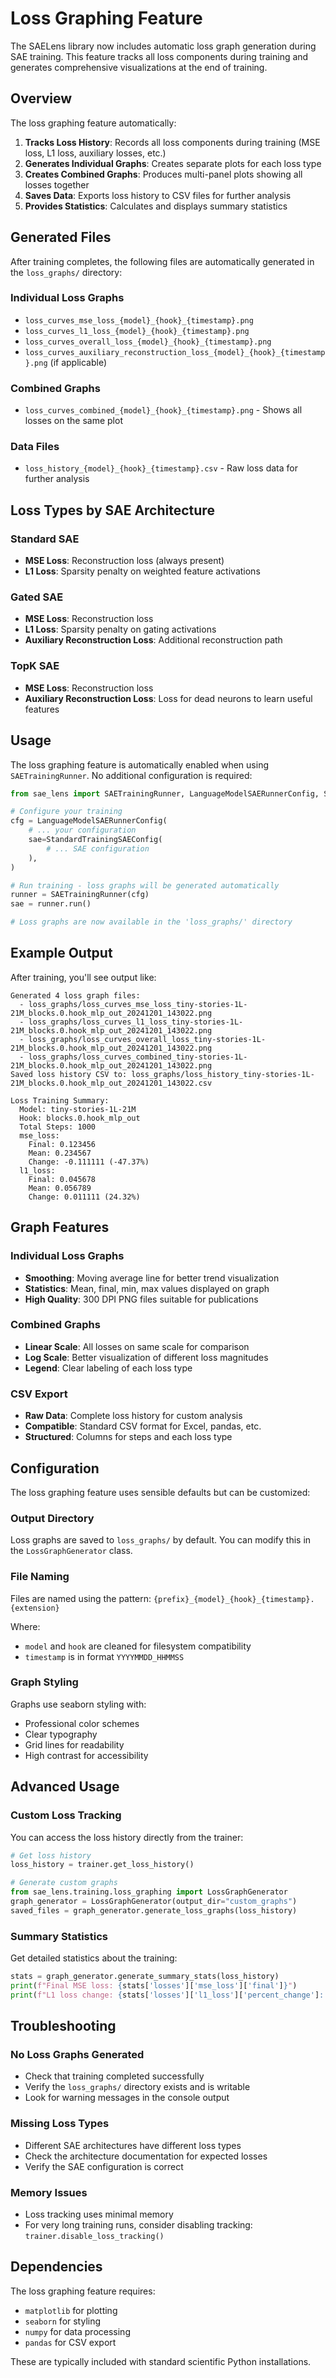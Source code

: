 # Loss Graphing Feature

The SAELens library now includes automatic loss graph generation during SAE training. This feature tracks all loss components during training and generates comprehensive visualizations at the end of training.

## Overview

The loss graphing feature automatically:

1. **Tracks Loss History**: Records all loss components during training (MSE loss, L1 loss, auxiliary losses, etc.)
2. **Generates Individual Graphs**: Creates separate plots for each loss type
3. **Creates Combined Graphs**: Produces multi-panel plots showing all losses together
4. **Saves Data**: Exports loss history to CSV files for further analysis
5. **Provides Statistics**: Calculates and displays summary statistics

## Generated Files

After training completes, the following files are automatically generated in the `loss_graphs/` directory:

### Individual Loss Graphs
- `loss_curves_mse_loss_{model}_{hook}_{timestamp}.png`
- `loss_curves_l1_loss_{model}_{hook}_{timestamp}.png`
- `loss_curves_overall_loss_{model}_{hook}_{timestamp}.png`
- `loss_curves_auxiliary_reconstruction_loss_{model}_{hook}_{timestamp}.png` (if applicable)

### Combined Graphs
- `loss_curves_combined_{model}_{hook}_{timestamp}.png` - Shows all losses on the same plot

### Data Files
- `loss_history_{model}_{hook}_{timestamp}.csv` - Raw loss data for further analysis

## Loss Types by SAE Architecture

### Standard SAE
- **MSE Loss**: Reconstruction loss (always present)
- **L1 Loss**: Sparsity penalty on weighted feature activations

### Gated SAE
- **MSE Loss**: Reconstruction loss
- **L1 Loss**: Sparsity penalty on gating activations
- **Auxiliary Reconstruction Loss**: Additional reconstruction path

### TopK SAE
- **MSE Loss**: Reconstruction loss
- **Auxiliary Reconstruction Loss**: Loss for dead neurons to learn useful features

## Usage

The loss graphing feature is automatically enabled when using `SAETrainingRunner`. No additional configuration is required:

```python
from sae_lens import SAETrainingRunner, LanguageModelSAERunnerConfig, StandardTrainingSAEConfig

# Configure your training
cfg = LanguageModelSAERunnerConfig(
    # ... your configuration
    sae=StandardTrainingSAEConfig(
        # ... SAE configuration
    ),
)

# Run training - loss graphs will be generated automatically
runner = SAETrainingRunner(cfg)
sae = runner.run()

# Loss graphs are now available in the 'loss_graphs/' directory
```

## Example Output

After training, you'll see output like:

```
Generated 4 loss graph files:
  - loss_graphs/loss_curves_mse_loss_tiny-stories-1L-21M_blocks.0.hook_mlp_out_20241201_143022.png
  - loss_graphs/loss_curves_l1_loss_tiny-stories-1L-21M_blocks.0.hook_mlp_out_20241201_143022.png
  - loss_graphs/loss_curves_overall_loss_tiny-stories-1L-21M_blocks.0.hook_mlp_out_20241201_143022.png
  - loss_graphs/loss_curves_combined_tiny-stories-1L-21M_blocks.0.hook_mlp_out_20241201_143022.png
Saved loss history CSV to: loss_graphs/loss_history_tiny-stories-1L-21M_blocks.0.hook_mlp_out_20241201_143022.csv

Loss Training Summary:
  Model: tiny-stories-1L-21M
  Hook: blocks.0.hook_mlp_out
  Total Steps: 1000
  mse_loss:
    Final: 0.123456
    Mean: 0.234567
    Change: -0.111111 (-47.37%)
  l1_loss:
    Final: 0.045678
    Mean: 0.056789
    Change: 0.011111 (24.32%)
```

## Graph Features

### Individual Loss Graphs
- **Smoothing**: Moving average line for better trend visualization
- **Statistics**: Mean, final, min, max values displayed on graph
- **High Quality**: 300 DPI PNG files suitable for publications

### Combined Graphs
- **Linear Scale**: All losses on same scale for comparison
- **Log Scale**: Better visualization of different loss magnitudes
- **Legend**: Clear labeling of each loss type

### CSV Export
- **Raw Data**: Complete loss history for custom analysis
- **Compatible**: Standard CSV format for Excel, pandas, etc.
- **Structured**: Columns for steps and each loss type

## Configuration

The loss graphing feature uses sensible defaults but can be customized:

### Output Directory
Loss graphs are saved to `loss_graphs/` by default. You can modify this in the `LossGraphGenerator` class.

### File Naming
Files are named using the pattern:
`{prefix}_{model}_{hook}_{timestamp}.{extension}`

Where:
- `model` and `hook` are cleaned for filesystem compatibility
- `timestamp` is in format `YYYYMMDD_HHMMSS`

### Graph Styling
Graphs use seaborn styling with:
- Professional color schemes
- Clear typography
- Grid lines for readability
- High contrast for accessibility

## Advanced Usage

### Custom Loss Tracking
You can access the loss history directly from the trainer:

```python
# Get loss history
loss_history = trainer.get_loss_history()

# Generate custom graphs
from sae_lens.training.loss_graphing import LossGraphGenerator
graph_generator = LossGraphGenerator(output_dir="custom_graphs")
saved_files = graph_generator.generate_loss_graphs(loss_history)
```

### Summary Statistics
Get detailed statistics about the training:

```python
stats = graph_generator.generate_summary_stats(loss_history)
print(f"Final MSE loss: {stats['losses']['mse_loss']['final']}")
print(f"L1 loss change: {stats['losses']['l1_loss']['percent_change']:.2f}%")
```

## Troubleshooting

### No Loss Graphs Generated
- Check that training completed successfully
- Verify the `loss_graphs/` directory exists and is writable
- Look for warning messages in the console output

### Missing Loss Types
- Different SAE architectures have different loss types
- Check the architecture documentation for expected losses
- Verify the SAE configuration is correct

### Memory Issues
- Loss tracking uses minimal memory
- For very long training runs, consider disabling tracking: `trainer.disable_loss_tracking()`

## Dependencies

The loss graphing feature requires:
- `matplotlib` for plotting
- `seaborn` for styling
- `numpy` for data processing
- `pandas` for CSV export

These are typically included with standard scientific Python installations. 